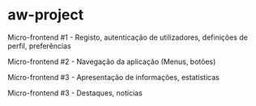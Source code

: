# aw-project

Micro-frontend #1 - Registo, autenticação de utilizadores, definições de perfil, preferências

Micro-frontend #2 - Navegação da aplicação (Menus, botões)

Micro-frontend #3 - Apresentação de informações, estatisticas

Micro-frontend #3 - Destaques, notícias